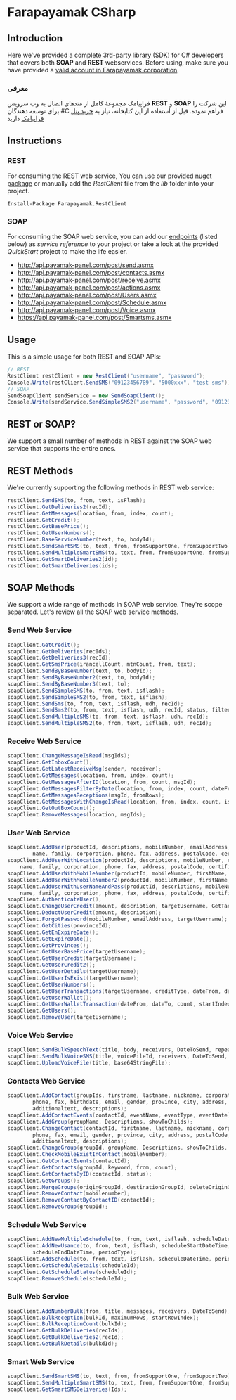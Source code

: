# Farapayamak CSharp

## Introduction
Here we've provided a complete 3rd-party library (SDK) for C# developers that covers both **SOAP** and **REST** webservices. Before using, make sure you have provided a [valid account in Farapayamak corporation](https://farapayamak.ir/start/).

### معرفی
فراپیامک مجموعۀ کامل از متدهای اتصال به وب سرویس **REST** و **SOAP** این شرکت را برای توسعه دهندگان #C فراهم نموده. قبل از استفاده از این کتابخانه، نیاز به [خرید پنل فراپیامک](https://farapayamak.ir/start/) دارید

## Instructions
### REST
For consuming the REST web service, You can use our provided [nuget package](https://www.nuget.org/packages/Farapayamak.Net) or manually add the _RestClient_ file from the _lib_ folder into your project.

```
Install-Package Farapayamak.RestClient
```
### SOAP
For consuming the SOAP web service, you can add our [endpoints](http://api.payamak-panel.com) (listed below) as _service reference_ to your project or take a look at the provided _QuickStart_ project to make the life easier.

- http://api.payamak-panel.com/post/send.asmx
- http://api.payamak-panel.com/post/contacts.asmx
- http://api.payamak-panel.com/post/receive.asmx
- http://api.payamak-panel.com/post/actions.asmx
- http://api.payamak-panel.com/post/Users.asmx
- http://api.payamak-panel.com/post/Schedule.asmx
- http://api.payamak-panel.com/post/Voice.asmx
- https://api.payamak-panel.com/post/Smartsms.asmx

## Usage
This is a simple usage for both REST and SOAP APIs:
```c#
// REST
RestClient restClient = new RestClient("username", "password");
Console.Write(restClient.SendSMS("09123456789", "5000xxx", "test sms"));
// SOAP
SendSoapClient sendService = new SendSoapClient();
Console.Write(sendService.SendSimpleSMS2("username", "password", "09123456789", "5000xxx", "test sms by soap", false));
```


## REST or SOAP?
We support a small number of methods in REST against the SOAP web service that supports the entire ones.

## REST Methods
We're currently supporting the following methods in REST web service:

```c#
restClient.SendSMS(to, from, text, isFlash);
restClient.GetDeliveries2(recId);
restClient.GetMessages(location, from, index, count);
restClient.GetCredit();
restClient.GetBasePrice();
restClient.GetUserNumbers();
restClient.BaseServiceNumber(text, to, bodyId);
restClient.SendSmartSMS(to, text, from, fromSupportOne, fromSupportTwo);
restClient.SendMultipleSmartSMS(to, text, from, fromSupportOne, fromSupportTwo);
restClient.GetSmartDeliveries2(id);
restClient.GetSmartDeliveries(ids);
```

## SOAP Methods
We support a wide range of methods in SOAP web service. They're scope separated. Let's review all the SOAP web service methods.

### Send Web Service

```c#
soapClient.GetCredit();
soapClient.GetDeliveries(recIds);
soapClient.GetDeliveries3(recId);
soapClient.GetSmsPrice(irancellCount, mtnCount, from, text);
soapClient.SendByBaseNumber(text, to, bodyId);
soapClient.SendByBaseNumber2(text, to, bodyId);
soapClient.SendByBaseNumber3(text, to);
soapClient.SendSimpleSMS(to, from, text, isflash);
soapClient.SendSimpleSMS2(to, from, text, isflash);
soapClient.SendSms(to, from, text, isflash, udh, recId);
soapClient.SendSms2(to, from, text, isflash, udh, recId, status, filterId);
soapClient.SendMultipleSMS(to, from, text, isflash, udh, recId);
soapClient.SendMultipleSMS2(to, from, text, isflash, udh, recId);
```

### Receive Web Service

```c#
soapClient.ChangeMessageIsRead(msgIds);
soapClient.GetInboxCount();
soapClient.GetLatestReceiveMsg(sender, receiver);
soapClient.GetMessages(location, from, index, count);
soapClient.GetMessagesAfterID(location, from, count, msgId);
soapClient.GetMessagesFilterByDate(location, from, index, count, dateFrom, dateTo, isRead);
soapClient.GetMessagesReceptions(msgId, fromRows);
soapClient.GetMessagesWithChangeIsRead(location, from, index, count, isRead, changeIsRead);
soapClient.GetOutBoxCount();
soapClient.RemoveMessages(location, msgIds);
```

### User Web Service

```c#
soapClient.AddUser(productId, descriptions, mobileNumber, emailAddress, nationalCode, 
        name, family, corporation, phone, fax, address, postalCode, certificateNumber);
soapClient.AddUserWithLocation(productId, descriptions, mobileNumber, emailAddress, nationalCode, 
    name, family, corporation, phone, fax, address, postalCode, certificateNumber, country, province, city);
soapClient.AddUserWithMobileNumber(productId, mobileNumber, firstName, lastName, email);
soapClient.AddUserWithMobileNumber2(productId, mobileNumber, firstName, lastName, userName, email);
soapClient.AddUserWithUserNameAndPass(productId, descriptions, mobileNumber, emailAddress, nationalCode, 
    name, family, corporation, phone, fax, address, postalCode, certificateNumber, targetUserName, targetUserPassword);
soapClient.AuthenticateUser();
soapClient.ChangeUserCredit(amount, description, targetUsername, GetTax);
soapClient.DeductUserCredit(amount, description);
soapClient.ForgotPassword(mobileNumber, emailAddress, targetUsername);
soapClient.GetCities(provinceId);
soapClient.GetEnExpireDate();
soapClient.GetExpireDate();
soapClient.GetProvinces();
soapClient.GetUserBasePrice(targetUsername);
soapClient.GetUserCredit(targetUsername);
soapClient.GetUserCredit2();
soapClient.GetUserDetails(targetUsername);
soapClient.GetUserIsExist(targetUsername);
soapClient.GetUserNumbers();
soapClient.GetUserTransactions(targetUsername, creditType, dateFrom, dateTo, keyword);
soapClient.GetUserWallet();
soapClient.GetUserWalletTransaction(dateFrom, dateTo, count, startIndex, payType, payLoc);
soapClient.GetUsers();
soapClient.RemoveUser(targetUsername);
```

### Voice Web Service

```c#
soapClient.SendBulkSpeechText(title, body, receivers, DateToSend, repeatCount);
soapClient.SendBulkVoiceSMS(title, voiceFileId, receivers, DateToSend, repeatCount);
soapClient.UploadVoiceFile(title, base64StringFile);
```

### Contacts Web Service

```c#
soapClient.AddContact(groupIds, firstname, lastname, nickname, corporation, mobilenumber,
        phone, fax, birthdate, email, gender, province, city, address, postalCode, additionaldate,
        additionaltext, descriptions);
soapClient.AddContactEvents(contactId, eventName, eventType, eventDate);
soapClient.AddGroup(groupName, Descriptions, showToChilds);
soapClient.ChangeContact(contactId, firstname, lastname, nickname, corporation, mobilenumber,
        phone, fax, email, gender, province, city, address, postalCode, contactStatus,
        additionaltext, descriptions);
soapClient.ChangeGroup(groupId, groupName, Descriptions, showToChilds, groupStatus);
soapClient.CheckMobileExistInContact(mobileNumber);
soapClient.GetContactEvents(contactId);
soapClient.GetContacts(groupId, keyword, from, count);
soapClient.GetContactsByID(contactId, status);
soapClient.GetGroups();
soapClient.MergeGroups(originGroupId, destinationGroupId, deleteOriginGroup);
soapClient.RemoveContact(mobilenumber);
soapClient.RemoveContactByContactID(contactId);
soapClient.RemoveGroup(groupId);
```

### Schedule Web Service

```c#
soapClient.AddNewMultipleSchedule(to, from, text, isflash, scheduleDateTime, period);
soapClient.AddNewUsance(to, from, text, isflash, scheduleStartDateTime, countrepeat,
        scheduleEndDateTime, periodType);
soapClient.AddSchedule(to, from, text, isflash, scheduleDateTime, period);
soapClient.GetScheduleDetails(scheduleId);
soapClient.GetScheduleStatus(scheduleId);
soapClient.RemoveSchedule(scheduleId);
```

### Bulk Web Service

```c#
soapClient.AddNumberBulk(from, title, messages, receivers, DateToSend);
soapClient.BulkReception(bulkId, maximumRows, startRowIndex);
soapClient.BulkReceptionCount(bulkId);
soapClient.GetBulkDeliveries(recIds);
soapClient.GetBulkDeliveries2(recId);
soapClient.GetBulkDetails(bulkdId);
```


### Smart Web Service

```c#
soapClient.SendSmartSMS(to, text, from, fromSupportOne, fromSupportTwo);
soapClient.SendMultipleSmartSMS(to, text, from, fromSupportOne, fromSupportTwo);
soapClient.GetSmartSMSDeliveries(Ids);
```

